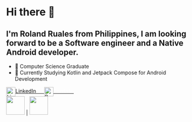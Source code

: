  # Hi there 👋
 
 ## I'm Roland Ruales from Philippines, I am looking forward to be a Software engineer and a Native Android developer.

- 🎯 Computer Science Graduate
- 🚀 Currently Studying Kotlin and Jetpack Compose for Android Development

<a href="https://www.linkedin.com/in/roland-ruales/">
 <img src="https://img.icons8.com/color/256/linkedin.png" align="center" width="25px" alt="LinkedIn">LinkedIn &emsp;
</a>

<a href="https://rolandruales.github.io/">
 <img src="https://img.icons8.com/color/256/web.png" align="center" width="25px" alt="Portfolio"><span style="color:white">Portfolio</span>
</a>


<br>
<img src="https://github.com/rolandruales/rolandruales/assets/84693350/900362fe-566a-40bc-b493-15fdd03b49c4" width="50" height="50"> | <img src="https://github.com/rolandruales/rolandruales/assets/84693350/900362fe-566a-40bc-b493-15fdd03b49c4" width="50" height="50">

